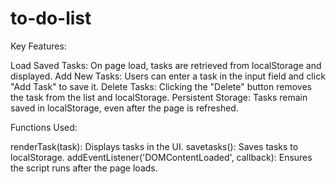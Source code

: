 # to-do-list
Key Features:

Load Saved Tasks: On page load, tasks are retrieved from localStorage and displayed.
Add New Tasks: Users can enter a task in the input field and click "Add Task" to save it.
Delete Tasks: Clicking the "Delete" button removes the task from the list and localStorage.
Persistent Storage: Tasks remain saved in localStorage, even after the page is refreshed.

Functions Used:

renderTask(task): Displays tasks in the UI.
savetasks(): Saves tasks to localStorage.
addEventListener('DOMContentLoaded', callback): Ensures the script runs after the page loads.
